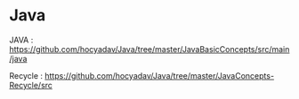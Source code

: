 # Java
JAVA : https://github.com/hocyadav/Java/tree/master/JavaBasicConcepts/src/main/java

Recycle  : https://github.com/hocyadav/Java/tree/master/JavaConcepts-Recycle/src
